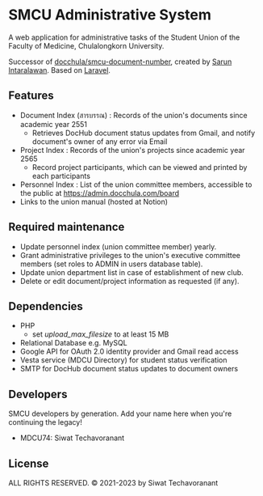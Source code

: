 # SMCU Administrative System

A web application for administrative tasks of the Student Union of the Faculty of Medicine, Chulalongkorn University.

Successor of [docchula/smcu-document-number](https://github.com/docchula/smcu-document-number), created by [Sarun Intaralawan](https://github.com/sarunint). Based on [Laravel](https://laravel.com/docs).

## Features

- Document Index (สารบรรณ) : Records of the union's documents since academic year 2551
    - Retrieves DocHub document status updates from Gmail, and notify document's owner of any error via Email
- Project Index : Records of the union's projects since academic year 2565
  - Record project participants, which can be viewed and printed by each participants
- Personnel Index : List of the union committee members, accessible to the public at https://admin.docchula.com/board
- Links to the union manual (hosted at Notion)

## Required maintenance

- Update personnel index (union committee member) yearly.
- Grant administrative privileges to the union's executive committee members (set roles to ADMIN in users database table).
- Update union department list in case of establishment of new club.
- Delete or edit document/project information as requested (if any).

## Dependencies

- PHP
  - set _upload_max_filesize_ to at least 15 MB
- Relational Database e.g. MySQL
- Google API for OAuth 2.0 identity provider and Gmail read access
- Vesta service (MDCU Directory) for student status verification
- SMTP for DocHub document status updates to document owners

## Developers

SMCU developers by generation. Add your name here when you're continuing the legacy!

- MDCU74: Siwat Techavoranant

## License

ALL RIGHTS RESERVED. © 2021-2023 by Siwat Techavoranant
